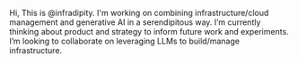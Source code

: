Hi, This is @infradipity.
I'm working on combining infrastructure/cloud management and generative AI in a serendipitous way.
I’m currently thinking about product and strategy to inform future work and experiments.
I’m looking to collaborate on leveraging LLMs to build/manage infrastructure.


<!---
infradipity/infradipity is a ✨ special ✨ repository because its `README.md` (this file) appears on your GitHub profile.
You can click the Preview link to take a look at your changes.
--->
